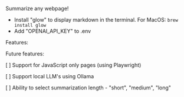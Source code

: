 
Summarize any webpage!

- Install "glow" to display markdown in the terminal. For MacOS: `brew install glow`
- Add "OPENAI_API_KEY" to .env

Features:



Future features:

[ ] Support for JavaScript only pages (using Playwright)

[ ] Support local LLM's using Ollama

[ ] Ability to select summarization length - "short", "medium", "long"
